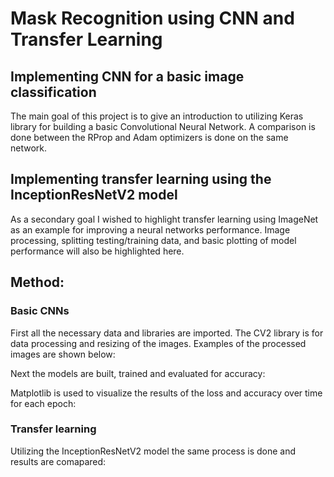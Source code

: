 # Mask Recognition using CNN and Transfer Learning
## Implementing CNN for a basic image classification

The main goal of this project is to give an introduction to utilizing Keras library for building a basic Convolutional Neural Network. A comparison is done between the RProp and Adam optimizers is done on the same network.

## Implementing transfer learning using the InceptionResNetV2 model
As a secondary goal I wished to highlight transfer learning using ImageNet as an example for improving a neural networks performance. Image processing, splitting testing/training data, and basic plotting of model performance will also be highlighted here.

## Method:
### Basic CNNs
First all the necessary data and libraries are imported. The CV2 library is for data processing and resizing of the images. Examples of the processed images are shown below:

Next the models are built, trained and evaluated for accuracy:

Matplotlib is used to visualize the results of the loss and accuracy over time for each epoch:

### Transfer learning
Utilizing the InceptionResNetV2 model the same process is done and results are comapared:

